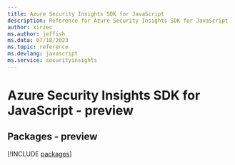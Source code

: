 ```yaml
---
title: Azure Security Insights SDK for JavaScript
description: Reference for Azure Security Insights SDK for JavaScript
author: xirzec
ms.author: jeffish
ms.data: 07/18/2023
ms.topic: reference
ms.devlang: javascript
ms.service: securityinsights
---
```

# Azure Security Insights SDK for JavaScript - preview
## Packages - preview
[!INCLUDE [packages](security-insights-index.md)]